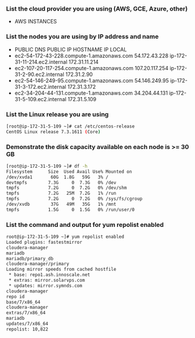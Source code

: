 ### List the cloud provider you are using (AWS, GCE, Azure, other)
* AWS INSTANCES

### List the nodes you are using by IP address and name
* PUBLIC DNS	PUBLIC IP	HOSTNAME	IP LOCAL
* ec2-54-172-43-228.compute-1.amazonaws.com	54.172.43.228	ip-172-31-11-214.ec2.internal	172.31.11.214
* ec2-107-20-117-254.compute-1.amazonaws.com	107.20.117.254	ip-172-31-2-90.ec2.internal	172.31.2.90
* ec2-54-146-249-95.compute-1.amazonaws.com	54.146.249.95	ip-172-31-3-172.ec2.internal	172.31.3.172
* ec2-34-204-44-131.compute-1.amazonaws.com	34.204.44.131	ip-172-31-5-109.ec2.internal	172.31.5.109

### List the Linux release you are using
```sh
[root@ip-172-31-5-109 ~]# cat /etc/centos-release
CentOS Linux release 7.3.1611 (Core)
```

### Demonstrate the disk capacity available on each node is >= 30 GB
```sh
[root@ip-172-31-5-109 ~]# df -h
Filesystem      Size  Used Avail Use% Mounted on
/dev/xvda1       60G  1.8G   59G   3% /
devtmpfs        7.3G     0  7.3G   0% /dev
tmpfs           7.2G     0  7.2G   0% /dev/shm
tmpfs           7.2G   25M  7.2G   1% /run
tmpfs           7.2G     0  7.2G   0% /sys/fs/cgroup
/dev/xvdb        37G   49M   35G   1% /mnt
tmpfs           1.5G     0  1.5G   0% /run/user/0
```
### List the command and output for yum repolist enabled

```sh
root@ip-172-31-5-109 ~]# yum repolist enabled
Loaded plugins: fastestmirror
cloudera-manager                                                                                                                            |  951 B  00:00:00
mariadb                                                                                                                                     | 2.9 kB  00:00:00
mariadb/primary_db                                                                                                                          |  18 kB  00:00:00
cloudera-manager/primary                                                                                                                    | 4.3 kB  00:00:00
Loading mirror speeds from cached hostfile
 * base: repo1.ash.innoscale.net
 * extras: mirror.solarvps.com
 * updates: mirror.symnds.com
cloudera-manager                                                                                                                                               7/7
repo id                                                                      repo name                                                                       status
base/7/x86_64                                                                CentOS-7 - Base                                                                 9,363
cloudera-manager                                                             Cloudera Manager                                                                    7
extras/7/x86_64                                                              CentOS-7 - Extras                                                                 311
mariadb                                                                      MariaDB                                                                            15
updates/7/x86_64                                                             CentOS-7 - Updates                                                              1,126
repolist: 10,822
```
